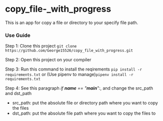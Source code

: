 # copy_file-_with_progress

This is an app for copy a file or directory to your specify file path.

### Use Guide
Step 1: Clone this project
```git clone https://github.com/George15526/copy_file_with_progress.git``` 

Step 2: Open this project on your compiler

Step 3: Run this command to install the reqirements
```pip install -r requirements.txt```
or
(Use pipenv to manage)```pipenv install -r requirements.txt```

Step 4: See this paragraph *if __name__ == "__main__":*, and change the src_path and dst_path
* src_path: put the absolute file or directory path where you want to copy the files
* dst_path: put the absolute file path where you want to copy the files to